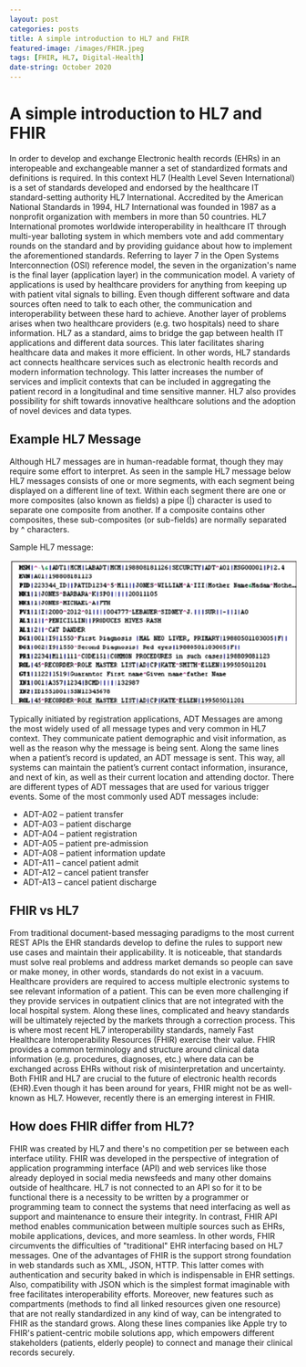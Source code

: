 ```yaml
---
layout: post
categories: posts
title: A simple introduction to HL7 and FHIR 
featured-image: /images/FHIR.jpeg  
tags: [FHIR, HL7, Digital-Health]
date-string: October 2020
---
```


# A simple introduction to HL7 and FHIR 
In order to develop and exchange Electronic health records (EHRs) in an interopeable and exchangeable manner a set of standardized formats and definitions is required. In this context HL7 (Health Level Seven International) is a set of standards developed and endorsed by the healthcare IT standard-setting authority HL7 International. Accredited by the American National Standards in 1994, HL7 International was founded in 1987 as a nonprofit organization with members in more than 50 countries. HL7 International promotes worldwide interoperability in healthcare IT through multi-year balloting system in which members vote and add commentary rounds on the standard and by providing guidance about how to implement the aforementioned standards. Referring to layer 7 in the Open Systems Interconnection (OSI) reference model, the seven in the organization's name is the final layer (application layer) in the communication model. A variety of applications is used by healthcare providers for anything from keeping up with patient vital signals to billing. Even though different software and data sources often need to talk to each other, the communication and interoperability between these hard to achieve. Another layer of problems arises when two healthcare providers (e.g. two hospitals) need to share information. HL7 as a standard, aims to bridge the gap between health IT applications and different data sources. This later facilitates sharing healthcare data and makes it more efficient. In other words, HL7 standards act connects healthcare services such as electronic health records and modern information technology.  This latter increases the number of services and implicit contexts that can be included in aggregating the patient record in a longitudinal and time sensitive manner.  HL7 also provides possibility for shift towards innovative healthcare solutions and the adoption of novel devices and data types. 

## Example HL7 Message

Although HL7 messages are in human-readable format, though they may require some effort to interpret. As seen in the sample HL7 message below HL7 messages consists of one or more segments, with each segment being displayed on a different line of text. Within each segment there are one or more composites (also known as fields) a pipe (|) character is used to separate one composite from another. If a composite contains other composites, these sub-composites (or sub-fields) are normally separated by ^ characters.

Sample HL7 message:

![](/images/HL7.png)

Typically initiated by registration applications, ADT Messages are among the most widely used of all message types and very common in HL7 context. They communicate patient demographic and visit information, as well as the reason why the message is being sent. Along the same lines when a patient’s record is updated, an ADT message is sent. This way, all systems can maintain the patient’s current contact information, insurance, and next of kin, as well as their current location and attending doctor.
There are different types of ADT messages that are used for various trigger events. Some of the most commonly used ADT messages include:
+ ADT-A02 – patient transfer
+ ADT-A03 – patient discharge
+ ADT-A04 – patient registration
+ ADT-A05 – patient pre-admission
+ ADT-A08 – patient information update
+ ADT-A11 – cancel patient admit
+ ADT-A12 – cancel patient transfer
+ ADT-A13 – cancel patient discharge


## FHIR vs HL7

From traditional document-based messaging paradigms to the most current REST APIs the EHR standards develop to define the rules to support new use cases and maintain their applicability. It is noticeable, that standards must solve real problems and address market demands so people can save or make money, in other words, standards do not exist in a vacuum. Healthcare providers are required to access multiple electronic systems to see relevant information of a patient. This can be even more challenging if they provide services in outpatient clinics that are not integrated with the local hospital system.  Along these lines, complicated and heavy standards will be ultimately rejected by the markets through a correction process. This is where most recent HL7 interoperability standards, namely Fast Healthcare Interoperability Resources (FHIR) exercise their value.  FHIR provides a common terminology and structure around clinical data information (e.g. procedures, diagnoses, etc.) where data can be exchanged across EHRs without risk of misinterpretation and uncertainty. Both FHIR and HL7 are crucial to the future of electronic health records (EHR).Even though it has been around for years, FHIR might not be as well-known as HL7. However, recently there is an emerging interest in FHIR.  

## How does FHIR differ from HL7?

FHIR was created by HL7 and there's no competition per se between each interface utility. FHIR was developed in the perspective of integration of application programming interface (API) and web services like those already deployed in social media newsfeeds and many other domains outside of healthcare. HL7 is not connected to an API so for it to be functional there is a necessity to be written by a programmer or programming team to connect the systems that need interfacing as well as support and maintenance to ensure their integrity. In contrast, FHIR API method enables communication between multiple sources such as EHRs, mobile applications, devices, and more seamless. In other words, FHIR circumvents the difficulties of "traditional" EHR interfacing based on HL7 messages. One of the advantages of FHIR is the support strong foundation in web standards such as XML, JSON, HTTP. This latter comes with authentication and security baked in which is indispensable in EHR settings. Also, compatibility with JSON which is the simplest format imaginable with free facilitates interoperability efforts. Moreover, new features such as compartments (methods to find all linked resources given one resource) that are not really standardized in any kind of way, can be intengrated to FHIR as the standard grows. Along these lines companies like Apple  try to FHIR's patient-centric mobile solutions app, which empowers different stakeholders (patients, elderly people) to connect and manage their clinical records securely.



  
